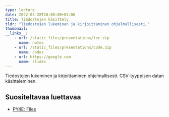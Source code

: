 ```yaml
---
type: lecture
date: 2022-03-28T10:00:00+03:00
title: Tiedostojen käsittely
tldr: "Tiedostojen lukeminen ja kirjoittaminen ohjelmallisesti."
thumbnail: 
__links__: 
    - url: /static_files/presentations/lec.zip
      name: notes
    - url: /static_files/presentations/code.zip
      name: codes
    - url: https://google.com
      name: slides
---
```


Tiedostojen lukeminen ja kirjoittaminen ohjelmallisesti. CSV-tyyppisen datan käsitteleminen.

## Suositeltavaa luettavaa

* [PY4E: Files](https://www.py4e.com/html3/07-files)